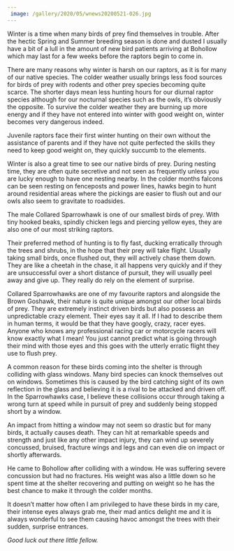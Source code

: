 ```yaml
---
 image: /gallery/2020/05/wnews20200521-026.jpg
---
```

Winter is a time when many birds of prey find themselves in trouble. After the hectic Spring and Summer breeding season is done and dusted I usually have a bit of a lull in the amount of new bird patients arriving at Bohollow which may last for a few weeks before the raptors begin to come in.

There are many reasons why winter is harsh on our raptors, as it is for many of our native species. The colder weather usually brings less food sources for birds of prey with rodents and other prey species becoming quite scarce. The shorter days mean less hunting hours for our diurnal raptor species although for our nocturnal species such as the owls, it’s obviously the opposite. To survive the colder weather they are burning up more energy and if they have not entered into winter with good weight on, winter becomes very dangerous indeed.

Juvenile raptors face their first winter hunting on their own without the assistance of parents and if they have not quite perfected the skills they need to keep good weight on, they quickly succumb to the elements.

Winter is also a great time to see our native birds of prey. During nesting time, they are often quite secretive and not seen as frequently unless you are lucky enough to have one nesting nearby. In the colder months falcons can be seen resting on fenceposts and power lines, hawks begin to hunt around residential areas where the pickings are easier to flush out and our owls also seem to gravitate to roadsides.

The male Collared Sparrowhawk is one of our smallest birds of prey. With tiny hooked beaks, spindly chicken legs and piercing yellow eyes, they are also one of our most striking raptors.

Their preferred method of hunting is to fly fast, ducking erratically through the trees and shrubs, in the hope that their prey will take flight. Usually taking small birds, once flushed out, they will actively chase them down. They are like a cheetah in the chase, it all happens very quickly and if they are unsuccessful over a short distance of pursuit, they will usually peel away and give up. They really do rely on the element of surprise.

Collared Sparrowhawks are one of my favourite raptors and alongside the Brown Goshawk, their nature is quite unique amongst our other local birds of prey. They are extremely instinct driven birds but also possess an unpredictable crazy element. Their eyes say it all. If I had to describe them in human terms, it would be that they have googly, crazy, racer eyes. Anyone who knows any professional racing car or motorcycle racers will know exactly what I mean! You just cannot predict what is going through their mind with those eyes and this goes with the utterly erratic flight they use to flush prey.

A common reason for these birds coming into the shelter is through colliding with glass windows. Many bird species can knock themselves out on windows. Sometimes this is caused by the bird catching sight of its own reflection in the glass and believing it is a rival to be attacked and driven off. In the Sparrowhawks case, I believe these collisions occur through taking a wrong turn at speed while in pursuit of prey and suddenly being stopped short by a window.

An impact from hitting a window may not seem so drastic but for many birds, it actually causes death. They can hit at remarkable speeds and strength and just like any other impact injury, they can wind up severely concussed, bruised, fracture wings and legs and can even die on impact or shortly afterwards.

He came to Bohollow after colliding with a window. He was suffering severe concussion but had no fractures. His weight was also a little down so he spent time at the shelter recovering and putting on weight so he has the best chance to make it through the colder months.

It doesn’t matter how often I am privileged to have these birds in my care, their intense eyes always grab me, their mad antics delight me and it is always wonderful to see them causing havoc amongst the trees with their sudden, surprise entrances.

<em>Good luck out there little fellow.</em>
